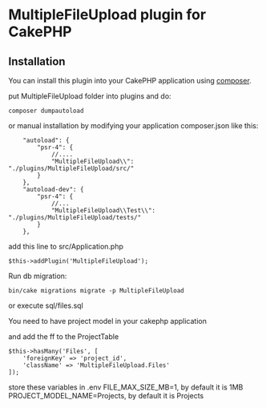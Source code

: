# MultipleFileUpload plugin for CakePHP

## Installation

You can install this plugin into your CakePHP application using [composer](https://getcomposer.org).


put MultipleFileUpload folder into plugins and do:
```
composer dumpautoload
```

or manual installation by modifying your application composer.json like this:

```
    "autoload": {
        "psr-4": {
            //....
            "MultipleFileUpload\\": "./plugins/MultipleFileUpload/src/"
        }
    },
    "autoload-dev": {
        "psr-4": {
            //...
            "MultipleFileUpload\\Test\\": "./plugins/MultipleFileUpload/tests/"
        }
    },
```

add this line to src/Application.php
```
$this->addPlugin('MultipleFileUpload');
```

Run db migration:
```
bin/cake migrations migrate -p MultipleFileUpload
```
or execute sql/files.sql

You need to have project model in your cakephp application

and add the ff to the ProjectTable

```
$this->hasMany('Files', [
	'foreignKey' => 'project_id',
	'className' => 'MultipleFileUpload.Files'
]);
```

store these variables in .env
FILE_MAX_SIZE_MB=1, by default it is 1MB
PROJECT_MODEL_NAME=Projects, by default it is Projects

